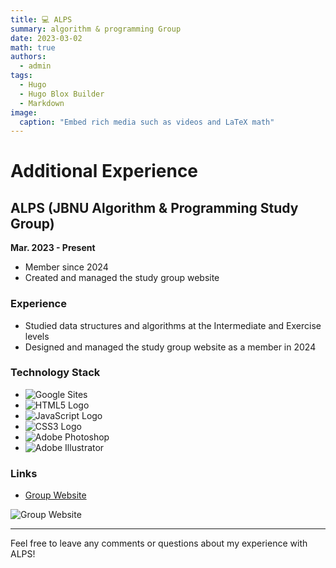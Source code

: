 ```yaml
---
title: 💻 ALPS
summary: algorithm & programming Group
date: 2023-03-02
math: true
authors:
  - admin
tags:
  - Hugo
  - Hugo Blox Builder
  - Markdown
image:
  caption: "Embed rich media such as videos and LaTeX math"
---
```


# Additional Experience

## ALPS (JBNU Algorithm & Programming Study Group)

**Mar. 2023 - Present**

- Member since 2024
- Created and managed the study group website

### Experience

- Studied data structures and algorithms at the Intermediate and Exercise levels
- Designed and managed the study group website as a member in 2024

### Technology Stack

- ![Google Sites](https://img.shields.io/badge/Google%20Sites-4285F4?style=for-the-badge&logo=google&logoColor=white)
- ![HTML5 Logo](https://img.shields.io/badge/HTML5-E34F26?style=for-the-badge&logo=html5&logoColor=white)
- ![JavaScript Logo](https://img.shields.io/badge/JavaScript-F7DF1E?style=for-the-badge&logo=javascript&logoColor=black)
- ![CSS3 Logo](https://img.shields.io/badge/CSS3-1572B6?style=for-the-badge&logo=css3&logoColor=white)
- ![Adobe Photoshop](https://img.shields.io/badge/Adobe%20Photoshop-31A8FF?style=for-the-badge&logo=adobe-photoshop&logoColor=white)
- ![Adobe Illustrator](https://img.shields.io/badge/Adobe%20Illustrator-FF9A00?style=for-the-badge&logo=adobe-illustrator&logoColor=white)

### Links

- [Group Website](URL_TO_GROUP_WEBSITE) <!-- Replace with actual website URL -->

![Group Website](URL_TO_IMAGE) <!-- Replace with actual image URL -->

---

Feel free to leave any comments or questions about my experience with ALPS!

